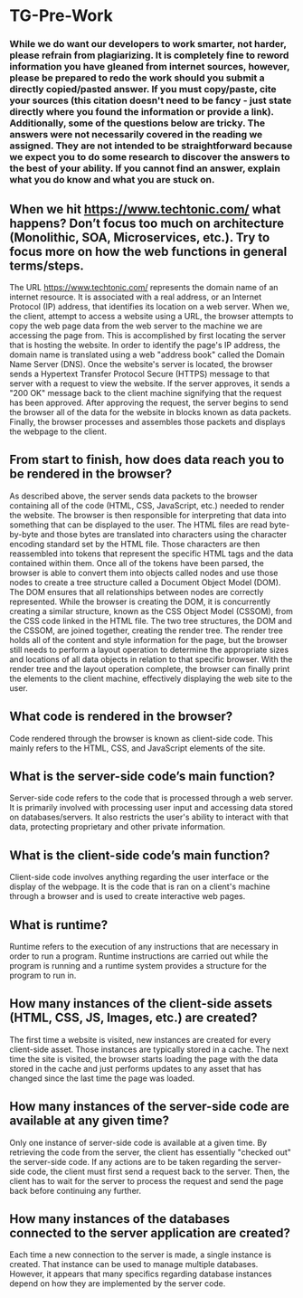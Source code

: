 # TG-Pre-Work

### While we do want our developers to work smarter, not harder, please refrain from plagiarizing.  It is completely fine to reword information you have gleaned from internet sources, however, please be prepared to redo the work should you submit a directly copied/pasted answer.  If you must copy/paste, cite your sources (this citation doesn't need to be fancy - just state directly where you found the information or provide a link).  Additionally, some of the questions below are tricky.  The answers were not necessarily covered in the reading we assigned.  They are not intended to be straightforward because we expect you to do some research to discover the answers to the best of your ability.  If you cannot find an answer, explain what you do know and what you are stuck on.  

## When we hit https://www.techtonic.com/ what happens? Don’t focus too much on architecture (Monolithic, SOA, Microservices, etc.). Try to focus more on how the web functions in general terms/steps.

The URL https://www.techtonic.com/ represents the domain name of an internet resource. It is associated with a real address, or an Internet Protocol (IP) address, that identifies its location on a web server. When we, the client, attempt to access a website using a URL, the browser attempts to copy the web page data from the web server to the machine we are accessing the page from. This is accomplished by first locating the server that is hosting the website. In order to identify the page's IP address, the domain name is translated using a web "address book" called the Domain Name Server (DNS). Once the website's server is located, the browser sends a Hypertext Transfer Protocol Secure (HTTPS) message to that server with a request to view the website. If the server approves, it sends a "200 OK" message back to the client machine signifying that the request has been approved. After approving the request, the server begins to send the browser all of the data for the website in blocks known as data packets. Finally, the browser processes and assembles those packets and displays the webpage to the client.

## From start to finish, how does data reach you to be rendered in the browser?

As described above, the server sends data packets to the browser containing all of the code (HTML, CSS, JavaScript, etc.) needed to render the website. The browser is then responsible for interpreting that data into something that can be displayed to the user. The HTML files are read byte-by-byte and those bytes are translated into characters using the character encoding standard set by the HTML file. Those characters are then reassembled into tokens that represent the specific HTML tags and the data contained within them. Once all of the tokens have been parsed, the browser is able to convert them into objects called nodes and use those nodes to create a tree structure called a Document Object Model (DOM). The DOM ensures that all relationships between nodes are correctly represented. While the browser is creating the DOM, it is concurrently creating a similar structure, known as the CSS Object Model (CSSOM), from the CSS code linked in the HTML file. The two tree structures, the DOM and the CSSOM, are joined together, creating the render tree. The render tree holds all of the content and style information for the page, but the browser still needs to perform a layout operation to determine the appropriate sizes and locations of all data objects in relation to that specific browser. With the render tree and the layout operation complete, the browser can finally print the elements to the client machine, effectively displaying the web site to the user.

## What code is rendered in the browser?

Code rendered through the browser is known as client-side code. This mainly refers to the HTML, CSS, and JavaScript elements of the site.

## What is the server-side code’s main function?

Server-side code refers to the code that is processed through a web server. It is primarily involved with processing user input and accessing data stored on databases/servers. It also restricts the user's ability to interact with that data, protecting proprietary and other private information.

## What is the client-side code’s main function?

Client-side code involves anything regarding the user interface or the display of the webpage. It is the code that is ran on a client's machine through a browser and is used to create interactive web pages.

## What is runtime?

Runtime refers to the execution of any instructions that are necessary in order to run a program. Runtime instructions are carried out while the program is running and a runtime system provides a structure for the program to run in.

## How many instances of the client-side assets (HTML, CSS, JS, Images, etc.) are created?

The first time a website is visited, new instances are created for every client-side asset. Those instances are typically stored in a cache. The next time the site is visited, the browser starts loading the page with the data stored in the cache and just performs updates to any asset that has changed since the last time the page was loaded.

## How many instances of the server-side code are available at any given time?

Only one instance of server-side code is available at a given time. By retrieving the code from the server, the client has essentially "checked out" the server-side code. If any actions are to be taken regarding the server-side code, the client must first send a request back to the server. Then, the client has to wait for the server to process the request and send the page back before continuing any further.

## How many instances of the databases connected to the server application are created?

Each time a new connection to the server is made, a single instance is created. That instance can be used to manage multiple databases. However, it appears that many specifics regarding database instances depend on how they are implemented by the server code.

